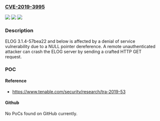 ### [CVE-2019-3995](https://cve.mitre.org/cgi-bin/cvename.cgi?name=CVE-2019-3995)
![](https://img.shields.io/static/v1?label=Product&message=ELOG&color=blue)
![](https://img.shields.io/static/v1?label=Version&message=n%2Fa&color=blue)
![](https://img.shields.io/static/v1?label=Vulnerability&message=CWE-476%20NULL%20Pointer%20Dereference&color=brighgreen)

### Description

ELOG 3.1.4-57bea22 and below is affected by a denial of service vulnerability due to a NULL pointer dereference. A remote unauthenticated attacker can crash the ELOG server by sending a crafted HTTP GET request.

### POC

#### Reference
- https://www.tenable.com/security/research/tra-2019-53

#### Github
No PoCs found on GitHub currently.

